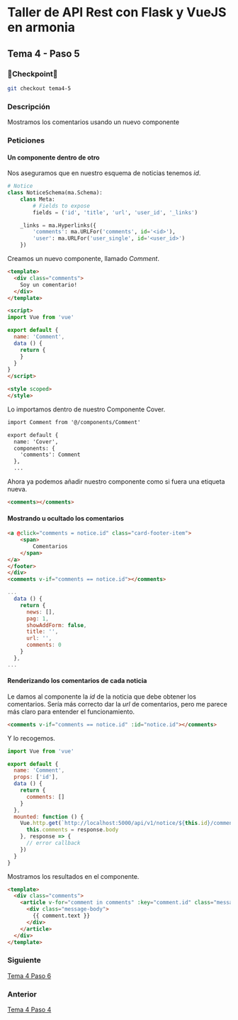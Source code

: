 # Taller de API Rest con Flask y VueJS en armonia

## Tema 4 - Paso 5

### 🎈Checkpoint🎈

```bash
git checkout tema4-5
```

### Descripción

Mostramos los comentarios usando un nuevo componente

### Peticiones

#### Un componente dentro de otro

Nos aseguramos que en nuestro esquema de noticias tenemos *id*.

```python
# Notice
class NoticeSchema(ma.Schema):
    class Meta:
        # Fields to expose
        fields = ('id', 'title', 'url', 'user_id', '_links')

    _links = ma.Hyperlinks({
        'comments': ma.URLFor('comments', id='<id>'),
        'user': ma.URLFor('user_single', id='<user_id>')
    })
```

Creamos un nuevo componente, llamado *Comment*.

```html
<template>
  <div class="comments">
    Soy un comentario!
  </div>
</template>

<script>
import Vue from 'vue'

export default {
  name: 'Comment',
  data () {
    return {
    }
  }
}
</script>

<style scoped>
</style>
```

Lo importamos dentro de nuestro Componente Cover.

```html
import Comment from '@/components/Comment'

export default {
  name: 'Cover',
  components: {
    'comments': Comment
  },
  ...
```

Ahora ya podemos añadir nuestro componente como si fuera una etiqueta nueva.

```html
<comments></comments>
```

#### Mostrando u ocultado los comentarios

```html
<a @click="comments = notice.id" class="card-footer-item">
    <span>
        Comentarios
    </span>
</a>
</footer>
</div>
<comments v-if="comments == notice.id"></comments>
```

```javascript
...
  data () {
    return {
      news: [],
      pag: 1,
      showAddForm: false,
      title: '',
      url: '',
      comments: 0
    }
  },
...
```

#### Renderizando los comentarios de cada noticia

Le damos al componente la *id* de la noticia que debe obtener los comentarios. Sería más correcto dar la *url* de comentarios, pero me parece más claro para entender el funcionamiento.

```html
<comments v-if="comments == notice.id" :id="notice.id"></comments>
```

Y lo recogemos.

```javascript
import Vue from 'vue'

export default {
  name: 'Comment',
  props: ['id'],
  data () {
    return {
      comments: []
    }
  },
  mounted: function () {
    Vue.http.get(`http://localhost:5000/api/v1/notice/${this.id}/comments`).then(response => {
      this.comments = response.body
    }, response => {
      // error callback
    })
  }
}
```

Mostramos los resultados en el componente.

```html
<template>
  <div class="comments">
    <article v-for="comment in comments" :key="comment.id" class="message">
      <div class="message-body">
        {{ comment.text }}
      </div>
    </article>
  </div>
</template>
```

### Siguiente

[Tema 4 Paso 6](https://github.com/tanrax/workshop-flask-with-vuejs/tree/tema4-6)

### Anterior

[Tema 4 Paso 4](https://github.com/tanrax/workshop-flask-with-vuejs/tree/tema4-4)
